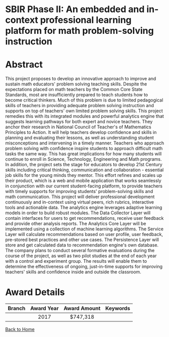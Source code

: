 
SBIR Phase II: An embedded and in-context professional learning platform for math problem-solving instruction
=============================================================================================================

# Abstract


This project proposes to develop an innovative approach to improve and sustain math educators' problem solving teaching skills. Despite the expectations placed on math teachers by the Common Core State Standards, most are insufficiently prepared to teach students how to become critical thinkers. Much of this problem is due to limited pedagogical skills of teachers in providing adequate problem solving instruction and supports on top of teachers' own limited problem solving skills. This project remedies this with its integrated modules and powerful analytics engine that suggests learning pathways for both expert and novice teachers. They anchor their research in National Council of Teacher's of Mathematics Principles to Action. It will help teachers develop confidence and skills in planning and evaluating their lessons, as well as understanding student misconceptions and intervening in a timely manner. Teachers who approach problem solving with confidence inspire students to approach difficult math tasks the same way. This has great implications for how many students will continue to enroll in Science, Technology, Engineering and Math programs. In addition, the project sets the stage for educators to develop 21st Century skills including critical thinking, communication and collaboration - essential job skills for the young minds they mentor. This effort refines and scales up their product, which is a web and mobile application that works seamlessly in conjunction with our current student-facing platform, to provide teachers with timely supports for improving students' problem-solving skills and math communication. This project will deliver professional development continuously and in-context using virtual peers, rich rubrics, interactive tools and actionable data. The analytics engine leverages adaptive learning models in order to build robust modules. The Data Collector Layer will contain interfaces for users to get recommendations, receive user feedback and provide other analysis reports. The Analytics Core Layer will be implemented using a collection of machine learning algorithms. The Service Layer will calculate recommendations based on user profile, user feedback, pre-stored best practices and other use cases. The Persistence Layer will store and get calculated data to recommendation engine's own database. The company plans to conduct several formative evaluations during the course of the project, as well as two pilot studies at the end of each year with a control and experiment group. The results will enable them to determine the effectiveness of ongoing, just-in-time supports for improving teachers' skills and confidence inside and outside the classroom.  

# Award Details

|Branch|Award Year|Award Amount|Keywords|
| :---: | :---: | :---: | :---: |
||2017|$747,318||
  
  


[Back to Home](https://github.com/chrischow/dod_sbir_awards#291)